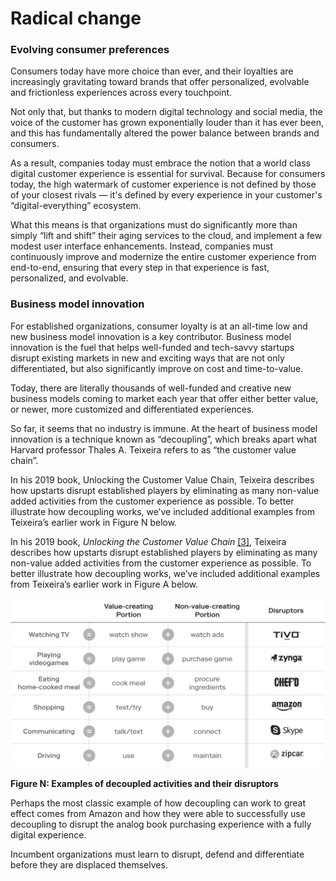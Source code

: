 # Radical change

### **Evolving consumer preferences**

Consumers today have more choice than ever, and their loyalties are increasingly gravitating toward brands that offer personalized, evolvable and frictionless experiences across every touchpoint. 

Not only that, but thanks to modern digital technology and social media, the voice of the customer has grown exponentially louder than it has ever been, and this has fundamentally altered the power balance between brands and consumers. 

As a result, companies today must embrace the notion that a world class digital customer experience is essential for survival. Because for consumers today, the high watermark of customer experience is not defined by those of your closest rivals — it's defined by every experience in your customer's “digital-everything” ecosystem.

What this means is that organizations must do significantly more than simply “lift and shift” their aging services to the cloud, and implement a few modest user interface enhancements. Instead, companies must continuously improve and modernize the entire customer experience from end-to-end, ensuring that every step in that experience is fast, personalized, and evolvable.

### Business model innovation 

For established organizations, consumer loyalty is at an all-time low and new business model innovation is a key contributor. Business model innovation is the fuel that helps well-funded and tech-savvy startups disrupt existing markets in new and exciting ways that are not only differentiated, but also significantly improve on cost and time-to-value. 

Today, there are literally thousands of well-funded and creative new business models coming to market each year that offer either better value, or newer, more customized and differentiated experiences. 

So far, it seems that no industry is immune. At the heart of business model innovation is a technique known as “decoupling”, which breaks apart what Harvard professor Thales A. Teixeira refers to as “the customer value chain”. 

In his 2019 book, Unlocking the Customer Value Chain, Teixeira describes how upstarts disrupt established players by eliminating as many non-value added activities from the customer experience as possible. To better illustrate how decoupling works, we’ve included additional examples from Teixeira’s earlier work in Figure N below.

In his 2019 book, _Unlocking the Customer Value Chain_ [\[3\]](../04-endnotes/endnotes-1.md), Teixeira describes how upstarts disrupt established players by eliminating as many non-value added activities from the customer experience as possible. To better illustrate how decoupling works, we’ve included additional examples from Teixeira’s earlier work in Figure A below.

![Figure A: Examples of decoupled activities and their disruptors](../.gitbook/assets/0%20%288%29.png)

**Figure N: Examples of decoupled activities and their disruptors**

Perhaps the most classic example of how decoupling can work to great effect comes from Amazon and how they were able to successfully use decoupling to disrupt the analog book purchasing experience with a fully digital experience.

Incumbent organizations must learn to disrupt, defend and differentiate before they are displaced themselves.

